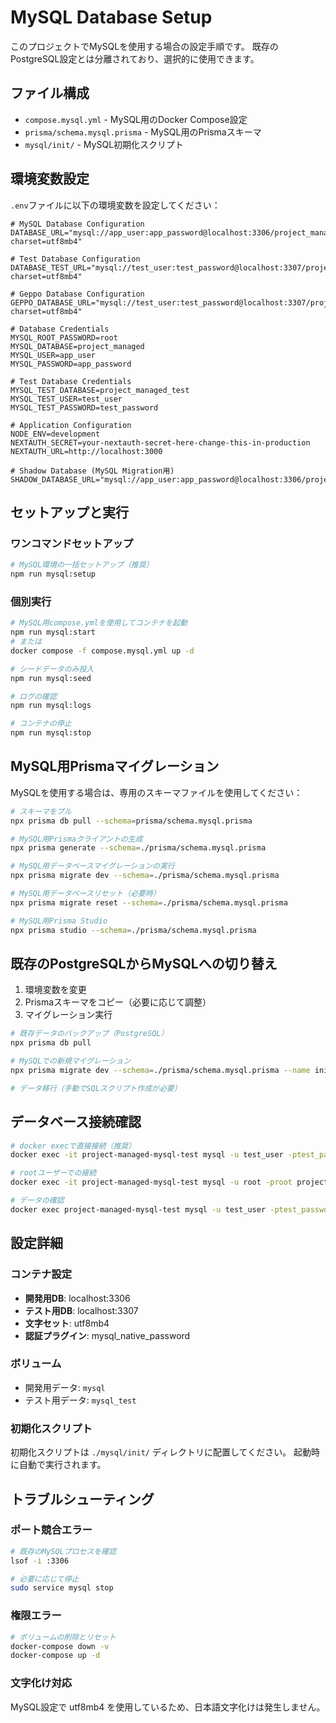# MySQL Database Setup

このプロジェクトでMySQLを使用する場合の設定手順です。
既存のPostgreSQL設定とは分離されており、選択的に使用できます。

## ファイル構成

- `compose.mysql.yml` - MySQL用のDocker Compose設定
- `prisma/schema.mysql.prisma` - MySQL用のPrismaスキーマ
- `mysql/init/` - MySQL初期化スクリプト

## 環境変数設定

`.env`ファイルに以下の環境変数を設定してください：

```env
# MySQL Database Configuration
DATABASE_URL="mysql://app_user:app_password@localhost:3306/project_managed?charset=utf8mb4"

# Test Database Configuration  
DATABASE_TEST_URL="mysql://test_user:test_password@localhost:3307/project_managed_test?charset=utf8mb4"

# Geppo Database Configuration
GEPPO_DATABASE_URL="mysql://test_user:test_password@localhost:3307/project_managed_test?charset=utf8mb4"

# Database Credentials
MYSQL_ROOT_PASSWORD=root
MYSQL_DATABASE=project_managed
MYSQL_USER=app_user
MYSQL_PASSWORD=app_password

# Test Database Credentials
MYSQL_TEST_DATABASE=project_managed_test
MYSQL_TEST_USER=test_user
MYSQL_TEST_PASSWORD=test_password

# Application Configuration
NODE_ENV=development
NEXTAUTH_SECRET=your-nextauth-secret-here-change-this-in-production
NEXTAUTH_URL=http://localhost:3000

# Shadow Database (MySQL Migration用)
SHADOW_DATABASE_URL="mysql://app_user:app_password@localhost:3306/project_managed_shadow"
```

## セットアップと実行

### ワンコマンドセットアップ
```bash
# MySQL環境の一括セットアップ（推奨）
npm run mysql:setup
```

### 個別実行

```bash
# MySQL用compose.ymlを使用してコンテナを起動
npm run mysql:start
# または
docker compose -f compose.mysql.yml up -d

# シードデータのみ投入
npm run mysql:seed

# ログの確認
npm run mysql:logs

# コンテナの停止
npm run mysql:stop
```

## MySQL用Prismaマイグレーション

MySQLを使用する場合は、専用のスキーマファイルを使用してください：

```bash
# スキーマをプル
npx prisma db pull --schema=prisma/schema.mysql.prisma

# MySQL用Prismaクライアントの生成
npx prisma generate --schema=./prisma/schema.mysql.prisma

# MySQL用データベースマイグレーションの実行
npx prisma migrate dev --schema=./prisma/schema.mysql.prisma

# MySQL用データベースリセット（必要時）
npx prisma migrate reset --schema=./prisma/schema.mysql.prisma

# MySQL用Prisma Studio
npx prisma studio --schema=./prisma/schema.mysql.prisma
```

## 既存のPostgreSQLからMySQLへの切り替え

1. 環境変数を変更
2. Prismaスキーマをコピー（必要に応じて調整）
3. マイグレーション実行

```bash
# 既存データのバックアップ（PostgreSQL）
npx prisma db pull

# MySQLでの新規マイグレーション
npx prisma migrate dev --schema=./prisma/schema.mysql.prisma --name init

# データ移行（手動でSQLスクリプト作成が必要）
```

## データベース接続確認

```bash
# docker execで直接接続（推奨）
docker exec -it project-managed-mysql-test mysql -u test_user -ptest_password project_managed_test

# rootユーザーでの接続
docker exec -it project-managed-mysql-test mysql -u root -proot project_managed_test

# データの確認
docker exec project-managed-mysql-test mysql -u test_user -ptest_password project_managed_test -e "SELECT * FROM geppo LIMIT 5;"
```

## 設定詳細

### コンテナ設定
- **開発用DB**: localhost:3306
- **テスト用DB**: localhost:3307
- **文字セット**: utf8mb4
- **認証プラグイン**: mysql_native_password

### ボリューム
- 開発用データ: `mysql`
- テスト用データ: `mysql_test`

### 初期化スクリプト
初期化スクリプトは `./mysql/init/` ディレクトリに配置してください。
起動時に自動で実行されます。

## トラブルシューティング

### ポート競合エラー
```bash
# 既存のMySQLプロセスを確認
lsof -i :3306

# 必要に応じて停止
sudo service mysql stop
```

### 権限エラー
```bash
# ボリュームの削除とリセット
docker-compose down -v
docker-compose up -d
```

### 文字化け対応
MySQL設定で utf8mb4 を使用しているため、日本語文字化けは発生しません。 